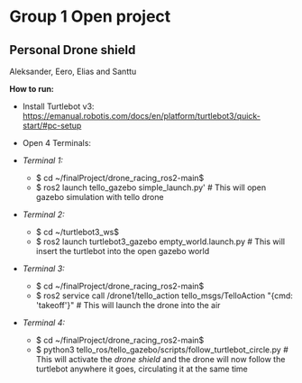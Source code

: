 # Group 1 Open project
## Personal Drone shield

Aleksander, Eero, Elias and Santtu

**How to run:**

- Install Turtlebot v3: https://emanual.robotis.com/docs/en/platform/turtlebot3/quick-start/#pc-setup
- Open 4 Terminals:
- *Terminal 1:*
    - $ cd ~/finalProject/drone_racing_ros2-main$
    - $ ros2 launch tello_gazebo simple_launch.py' # This will open gazebo simulation with tello drone

 - *Terminal 2:*
    - $ cd ~/turtlebot3_ws$
    - $ ros2 launch turtlebot3_gazebo empty_world.launch.py # This will insert the turtlebot into the open gazebo world

 - *Terminal 3:*
    - $ cd ~/finalProject/drone_racing_ros2-main$
    - $ ros2 service call /drone1/tello_action tello_msgs/TelloAction "{cmd: 'takeoff'}" # This will launch the drone into the air
  
 - *Terminal 4:*
    - $ cd ~/finalProject/drone_racing_ros2-main$
    - $ python3 tello_ros/tello_gazebo/scripts/follow_turtlebot_circle.py # This will activate the *drone shield* and the drone will now follow the turtlebot anywhere it goes, circulating it at the same time

